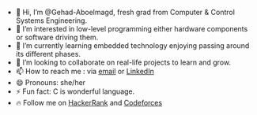 - 👋 Hi, I’m @Gehad-Aboelmagd, fresh grad from Computer & Control Systems Engineering.
- 👀 I’m interested in low-level programming either hardware components or software driving them.
- 🌱 I’m currently learning embedded technology enjoying passing around its different phases.
- 💞️ I’m looking to collaborate on real-life projects to learn and grow.
- 📫 How to reach me : via [email](gehadaboelmagd2000@gmail.com) or [LinkedIn](https://linkedin.com/in/gehad-aboelmagd) 
- 😄 Pronouns: she/her
- ⚡ Fun fact: C is wonderful language.
- 🔥 Follow me on [HackerRank](https://www.hackerrank.com/profile/Gehad_Aboelmagd) and [Codeforces](https://codeforces.com/profile/gehad_aboelmagd)

<!---
Gehad-Aboelmagd/Gehad-Aboelmagd is a ✨ special ✨ repository because its `README.md` (this file) appears on your GitHub profile.
You can click the Preview link to take a look at your changes.
--->
